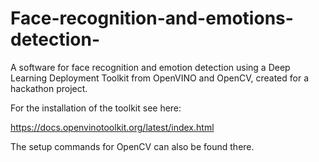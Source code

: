 # Face-recognition-and-emotions-detection-
A software for face recognition and emotion detection using a Deep Learning Deployment Toolkit from OpenVINO and OpenCV, created for a hackathon project.

For the installation of the toolkit see here:

https://docs.openvinotoolkit.org/latest/index.html

The setup commands for OpenCV can also be found there.
